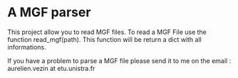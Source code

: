 A MGF parser
=======================

This project allow you to read MGF files.
To read a MGF File use the function read_mgf(path).
This function will be return a dict with all informations.

If you have a problem to parse a MGF file please send it to me on the 
email : aurelien.vezin at etu.unistra.fr


